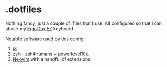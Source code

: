 .dotfiles
=========

Nothing fancy, just a couple of .files that I use. All configured so that I can abuse my [ErgoDox EZ](https://configure.ergodox-ez.com/ergodox-ez/layouts/B47Rx/latest/0) keyboard

Notable software used by this config:
 1. [i3](config/i3/config)
 2. [zsh](zshrc) - [zsh4humans](https://github.com/romkatv/zsh4humans/blob/master/.zshrc) + [powerlevel10k](https://github.com/romkatv/powerlevel10k).
 3. [Neovim](config/nvim/init.lua) with a handful of extensions

